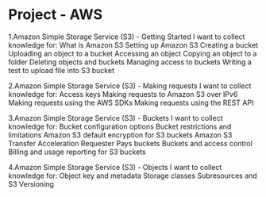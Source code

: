 # Project - AWS

1.Amazon Simple Storage Service (S3) - Getting Started I want to collect knowledge for:
What is Amazon S3
Setting up Amazon S3
Creating a bucket
Uploading an object to a bucket
Accessing an object
Copying an object to a folder
Deleting objects and buckets
Managing access to buckets
Writing a test to upload file into S3 bucket

2.Amazon Simple Storage Service (S3) - Making requests I want to collect knowledge for:
Access keys
Making requests to Amazon S3 over IPv6
Making requests using the AWS SDKs
Making requests using the REST API

3.Amazon Simple Storage Service (S3) - Buckets I want to collect knowledge for:
Bucket configuration options
Bucket restrictions and limitations
Amazon S3 default encryption for S3 buckets
Amazon S3 Transfer Acceleration
Requester Pays buckets
Buckets and access control
Billing and usage reporting for S3 buckets

4.Amazon Simple Storage Service (S3) - Objects I want to collect knowledge for:
Object key and metadata
Storage classes
Subresources and S3 Versioning
